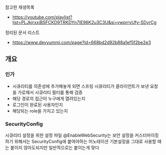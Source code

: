 참고한 재생목록
- https://youtube.com/playlist?list=PLJkjrxxiBSFCKD9TRKDYn7IE96K2u3C3U&si=ywprryUfy-SDyrCg

정리된 문서 리스트
- https://www.devyummi.com/page?id=668bd2d92b88a1ef5f2be2e3

## 개요

### 인가
- 시큐리티를 의존성에 추가해놓게 되면 스프링 시큐리티가 클라이언트가 보낸 요청을 가로채서 시큐리티 필터를 통해 검증
- 해당 경로의 접근이 누구에게 열려있는지
- 로그인이 완료된 사용자인지
- 해당되는 role을 가지고 있는지

### SecurityConfig
시큐리티 설정을 위한 설정 파일
@EnableWebSecurity는 보안 설정을 커스터마이징하기 위해서는 SecurityConfig에 붙여야하는 어노테이션
기본설정을 그대로 사용할 때는 붙이지 않아도되지만 일반적으로는 붙이는게 맞다